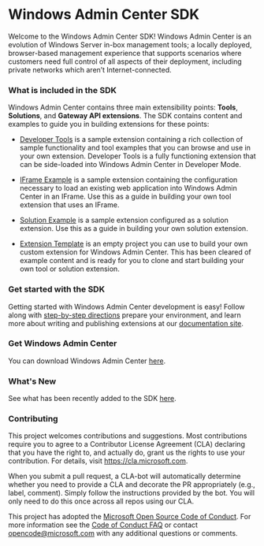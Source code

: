 # Windows Admin Center SDK #

Welcome to the Windows Admin Center SDK!  Windows Admin Center is an evolution of Windows Server in-box management tools; a locally deployed, browser-based management experience that supports scenarios where customers need full control of all aspects of their deployment, including private networks which aren’t Internet-connected.

### What is included in the SDK ###

Windows Admin Center contains three main extensibility points: **Tools**, **Solutions**, and **Gateway API extensions**.  The SDK contains content and examples to guide you in building extensions for these points:

* [Developer Tools](/windows-admin-center-developer-tools) is a sample extension containing a rich collection of sample functionality and tool examples that you can browse and use in your own extension.  Developer Tools is a fully functioning extension that can be side-loaded into Windows Admin Center in Developer Mode.

* [IFrame Example](/iframe-example) is a sample extension containing the configuration necessary to load an existing web application into Windows Admin Center in an IFrame.  Use this as a guide in building your own tool extension that uses an IFrame.

* [Solution Example](/solution-example) is a sample extension configured as a solution extension.  Use this as a guide in building your own solution extension.

* [Extension Template](https://github.com/Microsoft/windows-admin-center-extension-template) is an empty project you can use to build your own custom extension for Windows Admin Center.  This has been cleared of example content and is ready for you to clone and start building your own tool or solution extension.

### Get started with the SDK ###

Getting started with Windows Admin Center development is easy!  Follow along with [step-by-step directions](http://aka.ms/WindowsAdminCenter) prepare your environment, and learn more about writing and publishing extensions at our [documentation site](http://aka.ms/WindowsAdminCenter).

### Get Windows Admin Center ###

You can download Windows Admin Center [here](http://aka.ms/WindowsAdminCenter).

### What's New ###

See what has been recently added to the SDK [here](whats-new.md).

### Contributing ###

This project welcomes contributions and suggestions.  Most contributions require you to agree to a
Contributor License Agreement (CLA) declaring that you have the right to, and actually do, grant us
the rights to use your contribution. For details, visit https://cla.microsoft.com.

When you submit a pull request, a CLA-bot will automatically determine whether you need to provide
a CLA and decorate the PR appropriately (e.g., label, comment). Simply follow the instructions
provided by the bot. You will only need to do this once across all repos using our CLA.

This project has adopted the [Microsoft Open Source Code of Conduct](https://opensource.microsoft.com/codeofconduct/).
For more information see the [Code of Conduct FAQ](https://opensource.microsoft.com/codeofconduct/faq/) or
contact [opencode@microsoft.com](mailto:opencode@microsoft.com) with any additional questions or comments.
